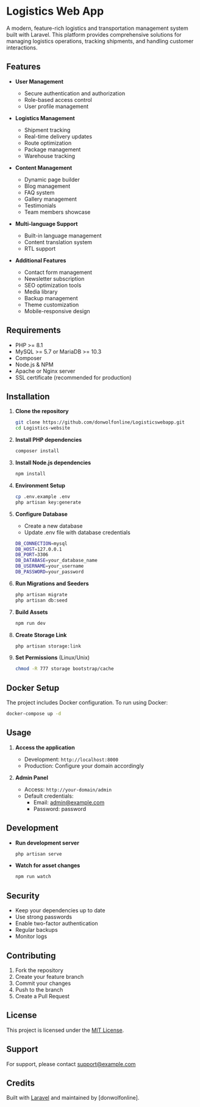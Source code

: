 # Logistics Web App

A modern, feature-rich logistics and transportation management system built with Laravel. This platform provides comprehensive solutions for managing logistics operations, tracking shipments, and handling customer interactions.

## Features

- **User Management**
  - Secure authentication and authorization
  - Role-based access control
  - User profile management

- **Logistics Management**
  - Shipment tracking
  - Real-time delivery updates
  - Route optimization
  - Package management
  - Warehouse tracking

- **Content Management**
  - Dynamic page builder
  - Blog management
  - FAQ system
  - Gallery management
  - Testimonials
  - Team members showcase

- **Multi-language Support**
  - Built-in language management
  - Content translation system
  - RTL support

- **Additional Features**
  - Contact form management
  - Newsletter subscription
  - SEO optimization tools
  - Media library
  - Backup management
  - Theme customization
  - Mobile-responsive design

## Requirements

- PHP >= 8.1
- MySQL >= 5.7 or MariaDB >= 10.3
- Composer
- Node.js & NPM
- Apache or Nginx server
- SSL certificate (recommended for production)

## Installation

1. **Clone the repository**
   ```bash
   git clone https://github.com/donwolfonline/Logisticswebapp.git
   cd Logistics-website
   ```

2. **Install PHP dependencies**
   ```bash
   composer install
   ```

3. **Install Node.js dependencies**
   ```bash
   npm install
   ```

4. **Environment Setup**
   ```bash
   cp .env.example .env
   php artisan key:generate
   ```

5. **Configure Database**
   - Create a new database
   - Update .env file with database credentials
   ```bash
   DB_CONNECTION=mysql
   DB_HOST=127.0.0.1
   DB_PORT=3306
   DB_DATABASE=your_database_name
   DB_USERNAME=your_username
   DB_PASSWORD=your_password
   ```

6. **Run Migrations and Seeders**
   ```bash
   php artisan migrate
   php artisan db:seed
   ```

7. **Build Assets**
   ```bash
   npm run dev
   ```

8. **Create Storage Link**
   ```bash
   php artisan storage:link
   ```

9. **Set Permissions** (Linux/Unix)
   ```bash
   chmod -R 777 storage bootstrap/cache
   ```

## Docker Setup

The project includes Docker configuration. To run using Docker:

```bash
docker-compose up -d
```

## Usage

1. **Access the application**
   - Development: `http://localhost:8000`
   - Production: Configure your domain accordingly

2. **Admin Panel**
   - Access: `http://your-domain/admin`
   - Default credentials:
     - Email: admin@example.com
     - Password: password

## Development

- **Run development server**
  ```bash
  php artisan serve
  ```

- **Watch for asset changes**
  ```bash
  npm run watch
  ```

## Security

- Keep your dependencies up to date
- Use strong passwords
- Enable two-factor authentication
- Regular backups
- Monitor logs

## Contributing

1. Fork the repository
2. Create your feature branch
3. Commit your changes
4. Push to the branch
5. Create a Pull Request

## License

This project is licensed under the [MIT License](LICENSE).

## Support

For support, please contact [support@example.com](mailto:support@example.com)

## Credits

Built with [Laravel](https://laravel.com/) and maintained by [donwolfonline].
